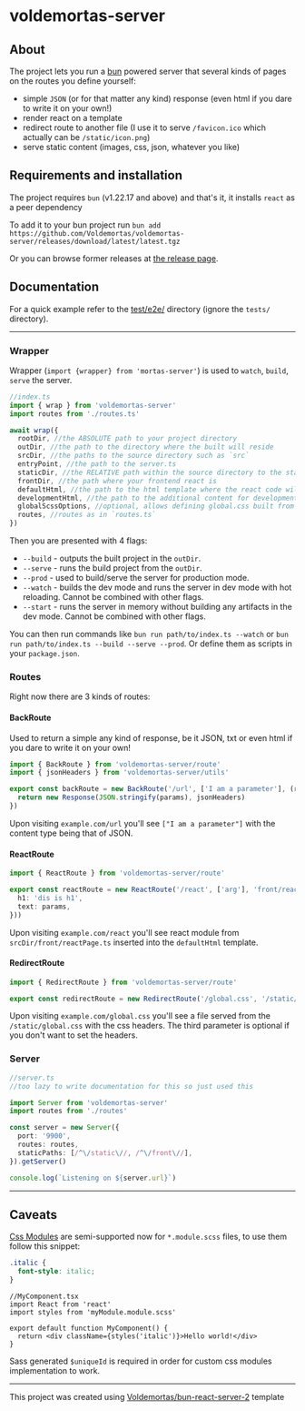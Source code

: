 # voldemortas-server

## About

The project lets you run a [bun](https://bun.sh/) powered server that several kinds of pages on the routes you define 
yourself:  
* simple `JSON` (or for that matter any kind) response (even html if you dare to write it on your own!)
* render react on a template
* redirect route to another file (I use it to serve `/favicon.ico` which actually can be `/static/icon.png`)
* serve static content (images, css, json, whatever you like)

## Requirements and installation

The project requires `bun` (v1.22.17 and above) and that's it, it installs `react` as a peer dependency

To add it to your bun project run `bun add https://github.com/Voldemortas/voldemortas-server/releases/download/latest/latest.tgz`

Or you can browse former releases at [the release page](https://github.com/Voldemortas/voldemortas-server/releases).

## Documentation

For a quick example refer to the [test/e2e/](test/e2e) directory (ignore the `tests/` directory).

-----

### Wrapper  
Wrapper (`import {wrapper} from 'mortas-server'`) is used to `watch`, `build`, `serve` the server.
```ts
//index.ts
import { wrap } from 'voldemortas-server'
import routes from './routes.ts'

await wrap({
  rootDir, //the ABSOLUTE path to your project directory
  outDir, //the path to the directory where the built will reside 
  srcDir, //the paths to the source directory such as `src`
  entryPoint, //the path to the server.ts 
  staticDir, //the RELATIVE path within the source directory to the static files directory such as `static`
  frontDir, //the path where your frontend react is
  defaultHtml, //the path to the html template where the react code will be injected
  developmentHtml, //the path to the additional content for development only (like hot reloading)
  globalScssOptions, //optional, allows defining global.css built from a .scss file
  routes, //routes as in `routes.ts`
})
```
Then you are presented with 4 flags: 
* `--build` - outputs the built project in the `outDir`.
* `--serve` - runs the build project from the `outDir`.
* `--prod` - used to build/serve the server for production mode.
* `--watch` - builds the dev mode and runs the server in dev mode with hot reloading.
  Cannot be combined with other flags.
* `--start` - runs the server in memory without building any artifacts in the dev mode.
  Cannot be combined with other flags.

You can then run commands like `bun run path/to/index.ts --watch` or `bun run path/to/index.ts --build --serve --prod`.
Or define them as scripts in your `package.json`. 

### Routes

Right now there are 3 kinds of routes:

#### BackRoute

Used to return a simple any kind of response, be it JSON, txt or even html if you dare to write it on your own!

```ts
import { BackRoute } from 'voldemortas-server/route'
import { jsonHeaders } from 'voldemortas-server/utils'

export const backRoute = new BackRoute('/url', ['I am a parameter'], (req: Request, params: any) => {
  return new Response(JSON.stringify(params), jsonHeaders)
})
```
Upon visiting `example.com/url` you'll see `["I am a parameter"]` with the content type being that of JSON.

#### ReactRoute

```ts
import { ReactRoute } from 'voldemortas-server/route'

export const reactRoute = new ReactRoute('/react', ['arg'], 'front/reactPage.ts', (req: Request, params: any) => ({
  h1: 'dis is h1',
  text: params,
}))
```
Upon visiting `example.com/react` you'll see react module from `srcDir/front/reactPage.ts` inserted into the 
`defaultHtml` template.

#### RedirectRoute

```ts
import { RedirectRoute } from 'voldemortas-server/route'

export const redirectRoute = new RedirectRoute('/global.css', '/static/global.css', ['headers', '{"content-type": "text/css"}'])
```
Upon visiting `example.com/global.css` you'll see a file served from the `/static/global.css` with the css headers. The
third parameter is optional if you don't want to set the headers.

### Server

```ts
//server.ts
//too lazy to write documentation for this so just used this

import Server from 'voldemortas-server'
import routes from './routes'

const server = new Server({
  port: '9900',
  routes: routes,
  staticPaths: [/^\/static\//, /^\/front\//],
}).getServer()

console.log(`Listening on ${server.url}`)
```

-----

## Caveats

[Css Modules](https://github.com/css-modules/css-modules) are semi-supported now for `*.module.scss` files, to use them
follow this snippet:

```scss
.italic {
  font-style: italic;
}
```

```tsx
//MyComponent.tsx
import React from 'react'
import styles from 'myModule.module.scss'

export default function MyComponent() {
  return <div className={styles('italic')}>Hello world!</div>
}
```

Sass generated `$uniqueId` is required in order for custom css modules implementation to work.


---

This project was created using [Voldemortas/bun-react-server-2](https://github.com/Voldemortas/bun-react-server-2) template
